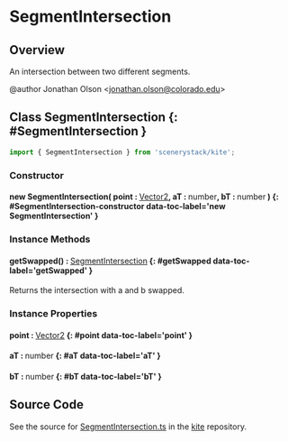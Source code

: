 # SegmentIntersection

## Overview

An intersection between two different segments.

@author Jonathan Olson &lt;jonathan.olson@colorado.edu&gt;

## Class SegmentIntersection {: #SegmentIntersection }


```js
import { SegmentIntersection } from 'scenerystack/kite';
```
### Constructor

#### new SegmentIntersection( point : <span style="font-weight: 400;">[Vector2](../dot/Vector2.md)</span>, aT : <span style="font-weight: 400;"><span style="color: hsla(calc(var(--md-hue) + 180deg),80%,40%,1);">number</span></span>, bT : <span style="font-weight: 400;"><span style="color: hsla(calc(var(--md-hue) + 180deg),80%,40%,1);">number</span></span> ) {: #SegmentIntersection-constructor data-toc-label='new SegmentIntersection' }

### Instance Methods

#### getSwapped() : <span style="font-weight: 400;">[SegmentIntersection](../kite/SegmentIntersection.md)</span> {: #getSwapped data-toc-label='getSwapped' }

Returns the intersection with a and b swapped.

### Instance Properties

#### point : <span style="font-weight: 400;">[Vector2](../dot/Vector2.md)</span> {: #point data-toc-label='point' }

#### aT : <span style="font-weight: 400;"><span style="color: hsla(calc(var(--md-hue) + 180deg),80%,40%,1);">number</span></span> {: #aT data-toc-label='aT' }

#### bT : <span style="font-weight: 400;"><span style="color: hsla(calc(var(--md-hue) + 180deg),80%,40%,1);">number</span></span> {: #bT data-toc-label='bT' }



## Source Code

See the source for [SegmentIntersection.ts](https://github.com/phetsims/kite/blob/main/js/util/SegmentIntersection.ts) in the [kite](https://github.com/phetsims/kite) repository.
